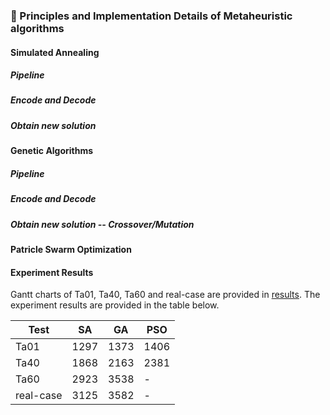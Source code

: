 ### 📣 Principles and Implementation Details of Metaheuristic algorithms
#### Simulated Annealing
##### Pipeline

##### Encode and Decode
##### Obtain new solution

#### Genetic Algorithms
##### Pipeline
##### Encode and Decode
##### Obtain new solution -- Crossover/Mutation

#### Patricle Swarm Optimization

#### Experiment Results
Gantt charts of Ta01, Ta40, Ta60 and real-case are provided in [results](https://github.com/wyh-neophyte/Metaheuristic-Algorithms-For-JSP-and-FJSP-Problems/tree/main/results).
The experiment results are provided in the table below.

|    Test    |  SA  |  GA  |  PSO  |
| ---------- | ---- | ---- |  ---- |
|    Ta01    | 1297 | 1373 |  1406 |
|    Ta40    | 1868 | 2163 |  2381 |
|    Ta60    | 2923 | 3538 |   -   |
| real-case  | 3125 | 3582 |   -   |

